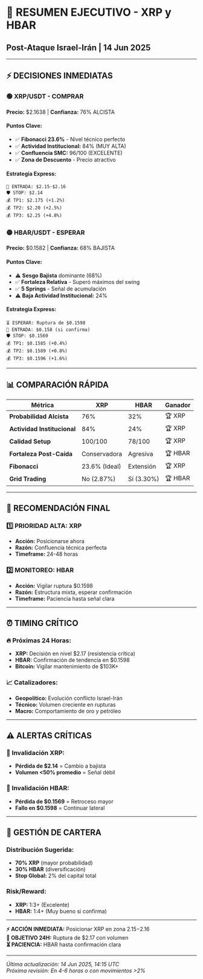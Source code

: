# 🚀 RESUMEN EJECUTIVO - XRP y HBAR
## Post-Ataque Israel-Irán | 14 Jun 2025

---

## ⚡ DECISIONES INMEDIATAS

### 🟢 XRP/USDT - COMPRAR
**Precio:** $2.1638 | **Confianza:** 76% ALCISTA

#### Puntos Clave:
- ✅ **Fibonacci 23.6%** - Nivel técnico perfecto
- ✅ **Actividad Institucional:** 84% (MUY ALTA)
- ✅ **Confluencia SMC:** 96/100 (EXCELENTE)
- ✅ **Zona de Descuento** - Precio atractivo

#### Estrategia Express:
```
🎯 ENTRADA: $2.15-$2.16
🛡️ STOP: $2.14
💰 TP1: $2.175 (+1.2%)
💰 TP2: $2.20 (+2.5%)
💰 TP3: $2.25 (+4.8%)
```

### 🟡 HBAR/USDT - ESPERAR
**Precio:** $0.1582 | **Confianza:** 68% BAJISTA

#### Puntos Clave:
- ⚠️ **Sesgo Bajista** dominante (68%)
- ✅ **Fortaleza Relativa** - Superó máximos del swing
- ✅ **5 Springs** - Señal de acumulación
- ⚠️ **Baja Actividad Institucional:** 24%

#### Estrategia Express:
```
⏳ ESPERAR: Ruptura de $0.1598
🎯 ENTRADA: $0.158 (si confirma)
🛡️ STOP: $0.1569
💰 TP1: $0.1585 (+0.4%)
💰 TP2: $0.1589 (+0.8%)
💰 TP3: $0.1596 (+1.6%)
```

---

## 📊 COMPARACIÓN RÁPIDA

| Métrica | XRP | HBAR | Ganador |
|---------|-----|------|---------|
| **Probabilidad Alcista** | 76% | 32% | 🏆 XRP |
| **Actividad Institucional** | 84% | 24% | 🏆 XRP |
| **Calidad Setup** | 100/100 | 78/100 | 🏆 XRP |
| **Fortaleza Post-Caída** | Conservadora | Agresiva | 🏆 HBAR |
| **Fibonacci** | 23.6% (Ideal) | Extensión | 🏆 XRP |
| **Grid Trading** | No (2.87%) | Sí (3.30%) | 🏆 HBAR |

---

## 🎯 RECOMENDACIÓN FINAL

### 1️⃣ **PRIORIDAD ALTA: XRP**
- **Acción:** Posicionarse ahora
- **Razón:** Confluencia técnica perfecta
- **Timeframe:** 24-48 horas

### 2️⃣ **MONITOREO: HBAR**
- **Acción:** Vigilar ruptura $0.1598
- **Razón:** Estructura mixta, esperar confirmación
- **Timeframe:** Paciencia hasta señal clara

---

## ⏰ TIMING CRÍTICO

### 🔥 Próximas 24 Horas:
- **XRP:** Decisión en nivel $2.17 (resistencia crítica)
- **HBAR:** Confirmación de tendencia en $0.1598
- **Bitcoin:** Vigilar mantenimiento de $103K+

### 📈 Catalizadores:
- **Geopolítico:** Evolución conflicto Israel-Irán
- **Técnico:** Volumen creciente en rupturas
- **Macro:** Comportamiento de oro y petróleo

---

## ⚠️ ALERTAS CRÍTICAS

### 🚨 Invalidación XRP:
- **Pérdida de $2.14** = Cambio a bajista
- **Volumen <50% promedio** = Señal débil

### 🚨 Invalidación HBAR:
- **Pérdida de $0.1569** = Retroceso mayor
- **Fallo en $0.1598** = Continuar lateral

---

## 💼 GESTIÓN DE CARTERA

### Distribución Sugerida:
- **70% XRP** (mayor probabilidad)
- **30% HBAR** (diversificación)
- **Stop Global:** 2% del capital total

### Risk/Reward:
- **XRP:** 1:3+ (Excelente)
- **HBAR:** 1:4+ (Muy bueno si confirma)

---

**⚡ ACCIÓN INMEDIATA:** Posicionar XRP en zona $2.15-$2.16  
**🎯 OBJETIVO 24H:** Ruptura de $2.17 con volumen  
**⏳ PACIENCIA:** HBAR hasta confirmación clara

---

*Última actualización: 14 Jun 2025, 14:15 UTC*  
*Próxima revisión: En 4-6 horas o con movimientos >2%*
